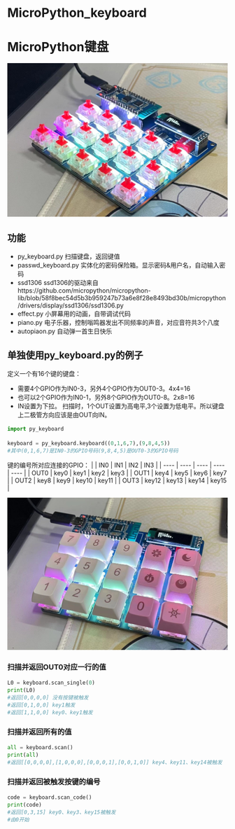 # MicroPython_keyboard
# MicroPython键盘

![2](pic/2.jpg)
## 功能
+ py_keyboard.py 扫描键盘，返回键值
+ passwd_keyboard.py 实体化的密码保险箱。显示密码&用户名，自动输入密码
+ ssd1306 ssd1306的驱动来自https://github.com/micropython/micropython-lib/blob/58f8bec54d5b3b959247b73a6e8f28e8493bd30b/micropython/drivers/display/ssd1306/ssd1306.py 
+ effect.py 小屏幕用的动画，自带调试代码
+ piano.py 电子乐器，控制嗡鸣器发出不同频率的声音，对应音符共3个八度
+ autopiaon.py 自动弹一首生日快乐
##  单独使用py_keyboard.py的例子
定义一个有16个键的键盘：  
+ 需要4个GPIO作为IN0-3，另外4个GPIO作为OUT0-3。4x4=16
+ 也可以2个GPIO作为IN0-1，另外8个GPIO作为OUT0-8。2x8=16   
+ IN设置为下拉。  扫描时，1个OUT设置为高电平,3个设置为低电平。所以键盘上二极管方向应该是由OUT向IN。

```python
import py_keyboard

keyboard = py_keyboard.keyboard((0,1,6,7),(9,8,4,5))
#其中(0,1,6,7)是IN0-3的GPIO号码(9,8,4,5)是OUT0-3的GPIO号码
```
键的编号所对应连接的GPIO：
|        | IN0   |  IN1   | IN2    | IN3    |
|  ----  | ----  |  ----  | ----   | ----   |
|  OUT0  | key0 | key1  | key2 | key3 |
|  OUT1  | key4 | key5  | key6 | key7 |
|  OUT2  | key8 | key9  | key10 | key11 |
|  OUT3  | key12 | key13  | key14 | key15 |  

![1](pic/1.jpg)
### 扫描并返回OUT0对应一行的值
```python
L0 = keyboard.scan_single(0)
print(L0)
#返回[0,0,0,0] 没有按键被触发
#返回[0,1,0,0] key1触发
#返回[1,1,0,0] key0、key1触发
```

### 扫描并返回所有的值
```python
all = keyboard.scan()
print(all)
#返回[[0,0,0,0],[1,0,0,0],[0,0,0,1],[0,0,1,0]] key4、key11、key14被触发
```

### 扫描并返回被触发按键的编号
```python
code = keyboard.scan_code()
print(code)
#返回[0,3,15] key0、key3、key15被触发
#由0开始
```
